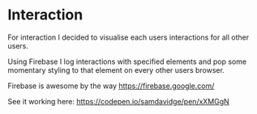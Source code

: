 # Interaction

For interaction I decided to visualise each users
interactions for all other users.

Using Firebase I log interactions with specified elements and pop some
momentary styling to that element on every other users browser.

Firebase is awesome by the way https://firebase.google.com/

See it working here: https://codepen.io/samdavidge/pen/xXMGgN

